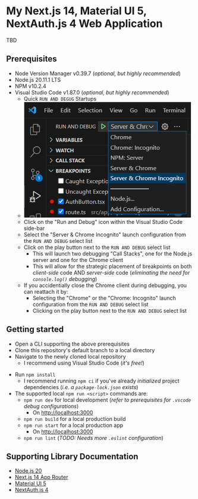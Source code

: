 # My Next.js 14, Material UI 5, NextAuth.js 4 Web Application
<!-- TODO -->
TBD

## Prerequisites
- Node Version Manager v0.39.7 (_optional, but highly recommended_)
- Node.js 20.11.1 LTS
- NPM v10.2.4
- Visual Studio Code v1.87.0 (_optional, but highly recommended_)
  - Quick `RUN AND DEGUG` Startups
  - ![README_image_01.png](https://github.com/jphillips28/my-next-mui-auth-app/blob/main/README_image_01.png?raw=true)
  - Click on the "Run and Debug" icon within the Visual Studio Code side-bar
  - Select the "Server & Chrome Incognito" launch configuration from the `RUN AND DEBUG` select list
  - Click on the play button next to the `RUN AND DEBUG` select list
    - This will launch two debugging "Call Stacks", one for the Node.js server and one for the Chrome client
    - This will allow for the strategic placement of breakpoints on both _client-side_ code AND _server-side_ code (_eliminating the need for `console.log()` debugging_)
  - If you accidentially close the Chrome client during debugging, you can reattach it by:
    - Selecting the "Chrome" or the "Chrome: Incognito" launch configuration from the `RUN AND DEBUG` select list
    - Clicking on the play button next to the `RUN AND DEBUG` select list

## Getting started
- Open a CLI supporting the above prerequisites
- Clone this repository's default branch to a local directory
- Navigate to the newly cloned local repository
  - I recommend using Visual Studio Code (_it's free!_)
<!-- - Copy and rename the `.env.local.sample` file to `.env.local` -->
- Run `npm install`
  - I recommend running `npm ci` if you've already _initialized_ project dependencies (_i.e. a `package-lock.json` exists_)
- The supported local `npm run <script>` commands are:
  - `npm run dev` for local development (_refer to prerequisites for `.vscode` debug configurations_)
    - On [http://localhost:3000](http://localhost:3000)
  - `npm run build` for a local production build
  - `npm run start` for a local production app
    - On [http://localhost:3000](http://localhost:3000)
  - `npm run lint` (_TODO: Needs more `.eslint` configuration_)

## Supporting Library Documentation
- [Node.js 20](https://nodejs.org/dist/latest-v20.x/docs/api/)
- [Next.js 14 App Router](https://nextjs.org/docs)
- [Material UI 5](https://mui.com/material-ui/getting-started/)
- [NextAuth.js 4](https://next-auth.js.org/getting-started/introduction)
